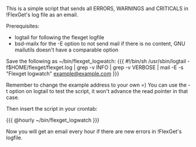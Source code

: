 This is a simple script that sends all ERRORS, WARNINGS and CRITICALS in !FlexGet's log file as an email.

Prerequisites:
 - logtail for following the flexget logfile
 - bsd-mailx for the -E option to not send mail if there is no content, GNU mailutils doesn't have a comparable option

Save the following as ~/bin/flexget_logwatch:
{{{
#!/bin/sh
/usr/sbin/logtail -f$HOME/flexget/flexget.log |
grep -v INFO |
grep -v VERBOSE |
mail -E -s "Flexget logwatch" example@example.com
}}}

Remember to change the example address to your own =) You can use the -t option on logtail to test the script, it won't advance the read pointer in that case.

Then insert the script in your crontab:

{{{
@hourly ~/bin/flexget_logwatch
}}}

Now you will get an email every hour if there are new errors in !FlexGet's logfile.